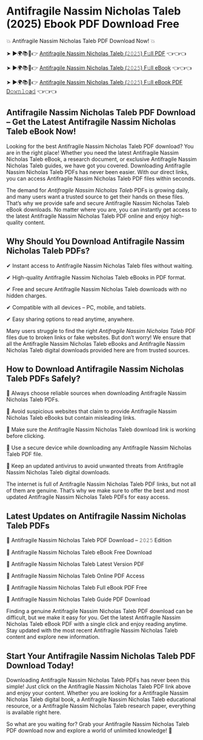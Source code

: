 # Antifragile Nassim Nicholas Taleb (2025) Ebook PDF Download Free

💥 Antifragile Nassim Nicholas Taleb PDF Download Now! 💥

➤ ►🌍📚📱👉 [Antifragile Nassim Nicholas Taleb (𝟸𝟶𝟸𝟻) F𝚞ll PDF](https://getpdf.xyz/antifragile-nassim-nicholas-taleb) 👈👈👈


➤ ►🌍📚📱👉 [Antifragile Nassim Nicholas Taleb (𝟸𝟶𝟸𝟻) F𝚞ll eBook](https://getpdf.xyz/antifragile-nassim-nicholas-taleb) 👈👈👈


➤ ►🌍📚📱👉 [Antifragile Nassim Nicholas Taleb (𝟸𝟶𝟸𝟻) F𝚞ll eBook PDF D𝚘𝚠𝚗𝚕𝚘a𝚍](https://getpdf.xyz/antifragile-nassim-nicholas-taleb) 👈👈👈


## Antifragile Nassim Nicholas Taleb PDF Download – Get the Latest Antifragile Nassim Nicholas Taleb eBook Now!

Looking for the best Antifragile Nassim Nicholas Taleb PDF download? You are in the right place! Whether you need the latest Antifragile Nassim Nicholas Taleb eBook, a research document, or exclusive Antifragile Nassim Nicholas Taleb guides, we have got you covered. Downloading Antifragile Nassim Nicholas Taleb PDFs has never been easier. With our direct links, you can access Antifragile Nassim Nicholas Taleb PDF files within seconds.

The demand for *Antifragile Nassim Nicholas Taleb* PDFs is growing daily, and many users want a trusted source to get their hands on these files. That’s why we provide safe and secure Antifragile Nassim Nicholas Taleb eBook downloads. No matter where you are, you can instantly get access to the latest Antifragile Nassim Nicholas Taleb PDF online and enjoy high-quality content.

## Why Should You Download Antifragile Nassim Nicholas Taleb PDFs?

✔ Instant access to Antifragile Nassim Nicholas Taleb files without waiting.

✔ High-quality Antifragile Nassim Nicholas Taleb eBooks in PDF format.

✔ Free and secure Antifragile Nassim Nicholas Taleb downloads with no hidden charges.

✔ Compatible with all devices – PC, mobile, and tablets.

✔ Easy sharing options to read anytime, anywhere.

Many users struggle to find the right *Antifragile Nassim Nicholas Taleb* PDF files due to broken links or fake websites. But don’t worry! We ensure that all the Antifragile Nassim Nicholas Taleb eBooks and Antifragile Nassim Nicholas Taleb digital downloads provided here are from trusted sources.

## How to Download Antifragile Nassim Nicholas Taleb PDFs Safely?

📌 Always choose reliable sources when downloading Antifragile Nassim Nicholas Taleb PDFs.

📌 Avoid suspicious websites that claim to provide Antifragile Nassim Nicholas Taleb eBooks but contain misleading links.

📌 Make sure the Antifragile Nassim Nicholas Taleb download link is working before clicking.

📌 Use a secure device while downloading any Antifragile Nassim Nicholas Taleb PDF file.

📌 Keep an updated antivirus to avoid unwanted threats from Antifragile Nassim Nicholas Taleb digital downloads.

The internet is full of Antifragile Nassim Nicholas Taleb PDF links, but not all of them are genuine. That’s why we make sure to offer the best and most updated Antifragile Nassim Nicholas Taleb PDFs for easy access.

## Latest Updates on Antifragile Nassim Nicholas Taleb PDFs

🔹 Antifragile Nassim Nicholas Taleb PDF Download – 𝟸𝟶𝟸𝟻 Edition

🔹 Antifragile Nassim Nicholas Taleb eBook Free Download

🔹 Antifragile Nassim Nicholas Taleb Latest Version PDF

🔹 Antifragile Nassim Nicholas Taleb Online PDF Access

🔹 Antifragile Nassim Nicholas Taleb Full eBook PDF Free

🔹 Antifragile Nassim Nicholas Taleb Guide PDF Download

Finding a genuine Antifragile Nassim Nicholas Taleb PDF download can be difficult, but we make it easy for you. Get the latest Antifragile Nassim Nicholas Taleb eBook PDF with a single click and enjoy reading anytime. Stay updated with the most recent Antifragile Nassim Nicholas Taleb content and explore new information.

## Start Your Antifragile Nassim Nicholas Taleb PDF Download Today!

Downloading Antifragile Nassim Nicholas Taleb PDFs has never been this simple! Just click on the Antifragile Nassim Nicholas Taleb PDF link above and enjoy your content. Whether you are looking for a Antifragile Nassim Nicholas Taleb digital book, a Antifragile Nassim Nicholas Taleb educational resource, or a Antifragile Nassim Nicholas Taleb research paper, everything is available right here.

So what are you waiting for? Grab your Antifragile Nassim Nicholas Taleb PDF download now and explore a world of unlimited knowledge! 🚀